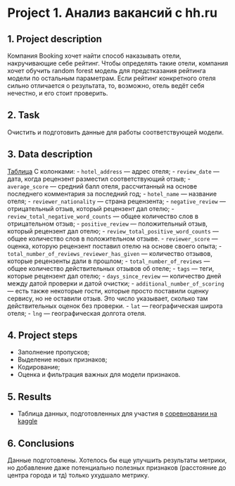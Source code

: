 # Project 1. Анализ вакансий с hh.ru

## 1. Project description

Компания Booking хочет найти способ наказывать отели, накручивающие себе рейтинг. 
Чтобы определять такие отели, компания хочет обучить random forest модель для 
предстказания рейтинга модели по остальным параметрам. Если рейтинг конкретного отеля сильно 
отличается о результата, то, возможно, отель ведёт себя нечестно, и его стоит проверить.

## 2. Task
Очистить и подготовить данные для работы соответствующей модели.
## 3. Data description
[Таблица](https://drive.google.com/file/d/1Qj0iYEbD64eVAaaBylJeIi3qvMzxf2C_/view?usp=sharing)
С колонками:
    - `hotel_address` — адрес отеля;
    - `review_date` — дата, когда рецензент разместил соответствующий отзыв;
    - `average_score` — средний балл отеля, рассчитанный на основе последнего комментария за последний год;
    - `hotel_name` — название отеля;
    - `reviewer_nationality` — страна рецензента;
    - `negative_review` — отрицательный отзыв, который рецензент дал отелю;
    - `review_total_negative_word_counts` — общее количество слов в отрицательном отзыв;
    - `positive_review` — положительный отзыв, который рецензент дал отелю;
    - `review_total_positive_word_counts` — общее количество слов в положительном отзыве.
    - `reviewer_score` — оценка, которую рецензент поставил отелю на основе своего опыта;
    - `total_number_of_reviews_reviewer_has_given` — количество отзывов, которые рецензенты дали в прошлом;
    - `total_number_of_reviews` — общее количество действительных отзывов об отеле;
    - `tags` — теги, которые рецензент дал отелю;
    - `days_since_review` — количество дней между датой проверки и датой очистки;
    - `additional_number_of_scoring` — есть также некоторые гости, которые просто поставили оценку сервису, но не оставили отзыв. Это число указывает, сколько там действительных оценок без проверки.
    - `lat` — географическая широта отеля;
    - `lng` — географическая долгота отеля.

## 4. Project steps
- Заполнение пропусков;
- Выделение новых признаков;
- Кодирование;
- Оценка и фильтрация важных для модели признаков.

## 5. Results
- Таблица данных, подготовленных для участия в [соревновании на kaggle](https://www.kaggle.com/competitions/sf-booking)

## 6. Conclusions
Данные подготовлены. Хотелось бы еще улучшить результаты метрики, но добавление даже потенциально полезных признаков (расстояние до центра города и тд) только ухудшало метрику.

